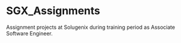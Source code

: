 # SGX_Assignments
Assignment projects at Solugenix during training period as Associate Software Engineer.
